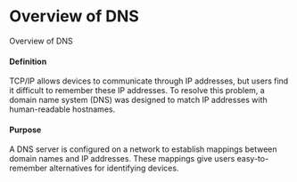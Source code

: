 Overview of DNS
===============

Overview of DNS

#### Definition

TCP/IP allows devices to communicate through IP addresses, but users find it difficult to remember these IP addresses. To resolve this problem, a domain name system (DNS) was designed to match IP addresses with human-readable hostnames.


#### Purpose

A DNS server is configured on a network to establish mappings between domain names and IP addresses. These mappings give users easy-to-remember alternatives for identifying devices.